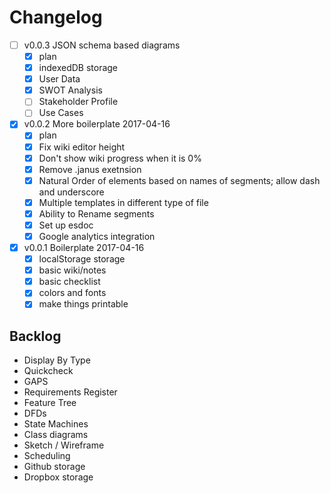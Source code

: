 # Changelog

* [ ] v0.0.3 JSON schema based diagrams
  * [x] plan
  * [x] indexedDB storage
  * [x] User Data
  * [x] SWOT Analysis
  * [ ] Stakeholder Profile
  * [ ] Use Cases

* [x] v0.0.2 More boilerplate 2017-04-16
  * [x] plan
  * [x] Fix wiki editor height
  * [x] Don't show wiki progress when it is 0%
  * [x] Remove .janus exetnsion
  * [x] Natural Order of elements based on names of segments; allow dash and underscore
  * [x] Multiple templates in different type of file
  * [x] Ability to Rename segments
  * [x] Set up esdoc
  * [x] Google analytics integration
* [x] v0.0.1 Boilerplate 2017-04-16
  * [x] localStorage storage
  * [x] basic wiki/notes
  * [x] basic checklist
  * [x] colors and fonts
  * [x] make things printable

## Backlog

* Display By Type
* Quickcheck
* GAPS
* Requirements Register
* Feature Tree
* DFDs
* State Machines
* Class diagrams
* Sketch / Wireframe
* Scheduling
* Github storage
* Dropbox storage

